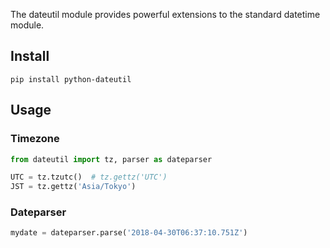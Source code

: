 ---
---

The dateutil module provides powerful extensions to the standard datetime module.

## Install

```shell
pip install python-dateutil
```

## Usage

### Timezone

```python
from dateutil import tz, parser as dateparser

UTC = tz.tzutc()  # tz.gettz('UTC')
JST = tz.gettz('Asia/Tokyo')
```

### Dateparser

```python
mydate = dateparser.parse('2018-04-30T06:37:10.751Z')
```
